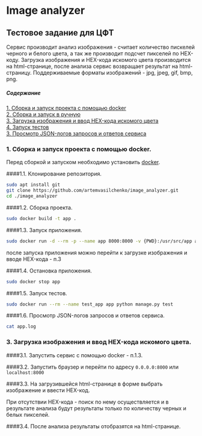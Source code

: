 Image analyzer
======
Тестовое задание для ЦФТ
------

Сервис производит анализ изображения - считает количество пискелей черного и 
белого цвета, а так же производит подсчет пикселей по HEX-коду.
Загрузка изображения и HEX-кода искомого цвета производится на html-странице,
после анализа сервис возвращает результат на html-страницу.
Поддерживаемые форматы изображений - jpg, jpeg, gif, bmp, png.


##### Содержание 
[1. Сборка и запуск проекта c помощью docker](#docker)  
[2. Сборка и запуск в ручную](#hand_build)  
[3. Загрузка изображения и ввод HEX-кода искомого цвета](#upload_image)  
[4. Запуск тестов](#upload_image)  
[3. Просмотр JSON-логов запросов и ответов сервиса](#upload_image)  

<a name="docker"><h3>1. Сборка и запуск проекта c помощью docker.</h3></a> 

Перед сборкой и запуском необходимо установить [docker](https://docs.docker.com/engine/install/ "docker").

####1.1. Клонирование репозитория.

```bash
sudo apt install git
git clone https://github.com/artemvasilchenko/image_analyzer.git
cd ./image_analyzer
```

####1.2. Сборка проекта.

```bash
sudo docker build -t app .
```

####1.3. Запуск приложения.

```bash
sudo docker run -d --rm -p --name app 8000:8000 -v {PWD}:/usr/src/app app
```
после запуска приложения можно перейти к загрузке изображения и вводе HEX-кода - п.3

####1.4. Остановка приложения.

```bash
sudo docker stop app
```
####1.5. Запуск тестов.

```bash
sudo docker run --rm --name test_app app python manage.py test
```
####1.6. Просмотр JSON-логов запросов и ответов сервиса.

```bash
cat app.log
```

<a name="upload_image"><h3>3. Загрузка изображения и ввод HEX-кода искомого цвета.</h3></a>

####3.1. Запустить сервис с помощью docker - п.1.3.

####3.2. Запустить браузер и перейти по адресу `0.0.0.0:8000` или `localhost:8000`

####3.3. На загрузившейся html-странице в форме выбрать изображение и ввести HEX-код.

При отсутствии HEX-кода - поиск по нему осуществляется и в результате анализа
будут результаты только по количеству черных и белых пикселей.

####3.4. После анализа результаты отобразятся на html-странице.


